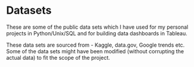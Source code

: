 # Datasets

These are some of the public data sets which I have used for my personal projects in Python/Unix/SQL and for building data dashboards in Tableau.

These data sets are sourced from - Kaggle, data.gov, Google trends etc. Some of the data sets might have been modified (without corrupting the actual data) to fit the scope of the project.

